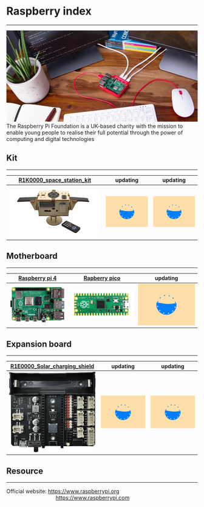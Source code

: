 # Raspberry index    
-----------------
<img src="../../_static/raspberry/raspberry_index/1img.jpg" style="zoom:100%">      
The Raspberry Pi Foundation is a UK-based charity with the mission to enable young people to realise their full potential through the power of computing and digital technologies        

## Kit    
------
| [R1K0000_space_station_kit](../R1K0000_space_station_kit/R1K0000_space_station_kit.md) | updating | updating |
| :--: | :--: | :--: |
| [![Img](../../_static/raspberry/R1K0000_space_station_kit/25img.png)](../R1K0000_space_station_kit/R1K0000_space_station_kit.md) | ![Img](../../_static/web_logo/updating.gif) | ![Img](../../_static/web_logo/updating.gif) |

## Motherboard    
--------------
| [Raspberry pi 4](../R1D0000_raspberry_pi4/R1D0000_raspberry_pi4.md) | [Rapberry pico](../R1D0001_raspberry_pico/R1D0001_raspberry_pico.md) | updating |
| :--: | :--: | :--: |
| ![img](../../_static/raspberry/R1D0000_raspberry_pi4/1img.jpg) | ![img](../../_static/raspberry/R1D0001_raspberry_pico/1img.jpg) | ![Img](../../_static/web_logo/updating.gif) |


## Expansion board          
------------------
| [R1E0000_Solar_charging_shield](../R1E0000_solar_charging_shield_for_pico/R1E0000_solar_charging_shield_for_pico.md) | updating | updating |
| :--: | :--: | :--: |
| ![Img](../../_static/raspberry/R1E0000_solar_charging_shield_for_pico/3img.jpg) | ![Img](../../_static/web_logo/updating.gif) | ![Img](../../_static/web_logo/updating.gif) |

## Resource    
-----------
Official website: <https://www.raspberrypi.org>  
&emsp;&emsp;&emsp;&emsp;&emsp;&emsp;&emsp;&emsp;&emsp; <https://www.raspberrypi.com>  
